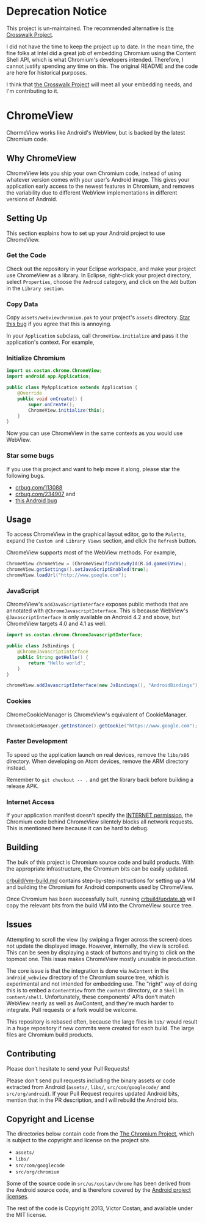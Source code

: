 # Deprecation Notice

This project is un-maintained. The recommended alternative is
[the Crosswalk Project](https://crosswalk-project.org/).

I did not have the time to keep the project up to date. In the mean
time, the fine folks at Intel did a great job of embedding Chromium
using the Content Shell API, which is what Chromium's developers
intended. Therefore, I cannot justify spending any time on this.
The original README and the code are here for historical purposes.

I think that [the Crosswalk Project](https://crosswalk-project.org/)
will meet all your embedding needs, and I'm contributing to it.

# ChromeView

ChormeView works like Android's WebView, but is backed by the latest Chromium
code.

## Why ChromeView

ChromeView lets you ship your own Chromium code, instead of using whatever
version comes with your user's Android image. This gives your application
early access to the newest features in Chromium, and removes the variability
due to different WebView implementations in different versions of Android.


## Setting Up

This section explains how to set up your Android project to use ChromeView.

### Get the Code

Check out the repository in your Eclipse workspace, and make your project use
ChromeView as a library. In Eclipse, right-click your project directory, select
`Properties`, choose the `Android` category, and click on the `Add` button in
the `Library section`.

### Copy Data

Copy `assets/webviewchromium.pak` to your project's `assets` directory.
[Star this bug](https://code.google.com/p/android/issues/detail?id=35748) if
you agree that this is annoying.

In your `Application` subclass, call `ChromeView.initialize` and pass it the
application's context. For example,

### Initialize Chromium

```java
import us.costan.chrome.ChromeView;
import android.app.Application;

public class MyApplication extends Application {
    @Override
    public void onCreate() {
        super.onCreate();
        ChromeView.initialize(this);
    }
}
```

Now you can use ChromeView in the same contexts as you would use WebView.

### Star some bugs

If you use this project and want to help move it along, please star the
following bugs.

* [crbug.com/113088](http://crbug.com/113088)
* [crbug.com/234907](http://crbug.com/234907) and
* [this Android bug](https://code.google.com/p/android/issues/detail?id=35748)


## Usage

To access ChromeView in the graphical layout editor, go to the `Palette`,
expand the `Custom and Library Views` section, and click the `Refresh` button.

ChromeView supports most of the WebView methods. For example,

```java
ChromeView chromeView = (ChromeView)findViewById(R.id.gameUiView);
chromeView.getSettings().setJavaScriptEnabled(true);
chromeView.loadUrl("http://www.google.com");
```

### JavaScript

ChromeView's `addJavaScriptInterface` exposes public methods that are annotated
with `@ChromeJavascriptInterface`. This is because WebView's
`@JavascriptInterface` is only available on Android 4.2 and above, but
ChromeView targets 4.0 and 4.1 as well.

```java
import us.costan.chrome.ChromeJavascriptInterface;

public class JsBindings {
    @ChromeJavascriptInterface
    public String getHello() {
        return "Hello world";
    }
}

chromeView.addJavascriptInterface(new JsBindings(), "AndroidBindings");
```

### Cookies

ChromeCookieManager is ChromeView's equivalent of CookieManager.

```java
ChromeCookieManager.getInstance().getCookie("https://www.google.com");
```

### Faster Development

To speed up the application launch on real devices, remove the `libs/x86`
directory. When developing on Atom devices, remove the ARM directory instead.

Remember to `git checkout -- .` and get the library back before building a
release APK.

### Internet Access

If your application manifest doesn't specify the
[INTERNET permission](http://developer.android.com/reference/android/Manifest.permission.html#INTERNET),
the Chromium code behind ChromeView silentely blocks all network requests. This
is mentioned here because it can be hard to debug.


## Building

The bulk of this project is Chromium source code and build products. With the
appropriate infrastructure, the Chromium bits can be easily updated.

[crbuild/vm-build.md](crbuild/vm-build.md) contains step-by-step instructions
for setting up a VM and building the Chromium for Android components used by
ChromeView.

Once Chromium has been successfully built, running
[crbuild/update.sh](crbuild/update.sh) will copy the relevant bits from the
build VM into the ChromeView source tree.


## Issues

Attempting to scroll the view (by swiping a finger across the screen) does not
update the displayed image. However, internally, the view is scrolled. This can
be seen by displaying a stack of buttons and trying to click on the topmost
one. This issue makes ChromeView mostly unusable in production.

The core issue is that the integration is done via `AwContent` in the
`android_webview` directory of the Chromium source tree, which is experimental
and not intended for embedding use. The "right" way of doing this is to embed
a `ContentView` from the `content` directory, or a `Shell` in `content/shell`.
Unfortunately, these components' APIs don't match WebView nearly as well as
AwContent, and they're much harder to integrate. Pull requests or a fork would
be welcome.

This repository is rebased often, because the large files in `lib/` would
result in a huge repository if new commits were created for each build. The
large files are Chromium build products.


## Contributing

Please don't hesitate to send your Pull Requests!

Please don't send pull requests including the binary assets or code extracted
from Android (`assets/`, `libs/`, `src/com/googlecode/` and `src/org/android`).
If your Pull Request requires updated Android bits, mention that in the PR
description, and I will rebuild the Android bits.


## Copyright and License

The directories below contain code from the
[The Chromium Project](http://www.chromium.org/), which is subject to the
copyright and license on the project site.

* `assets/`
* `libs/`
* `src/com/googlecode`
* `src/org/chromium`

Some of the source code in `src/us/costan/chrome` has been derived from the
Android source code, and is therefore covered by the
[Android project licenses](http://source.android.com/source/licenses.html).

The rest of the code is Copyright 2013, Victor Costan, and available under the
MIT license.

